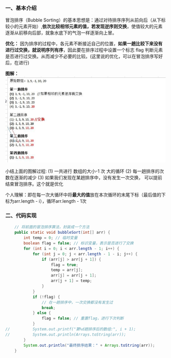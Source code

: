### 一、基本介绍

冒泡排序（Bubble Sorting）的基本思想是：通过对待排序序列从前向后（从下标较小的元素开始）,**依次比较相邻元素的值，若发现逆序则交换**，使值较大的元素逐渐从前移向后部，就象水底下的气泡一样逐渐向上冒。

**优化：**
因为排序的过程中，各元素不断接近自己的位置，**如果一趟比较下来没有进行过交换，就说明序列有序**，因此要在排序过程中设置一个标志 flag 判断元素是否进行过交换。从而减少不必要的比较。(这里说的优化，可以在冒泡排序写好后，在进行)

**图解：**
![image-20201014160744653](9.排序算法：冒泡排序.assets/image-20201014160744653.png)

小结上面的图解过程:
(1)  一共进行 数组的大小-1 次 大的循环
(2) 每一趟排序的次数在逐渐的减少
(3)  如果我们发现在某趟排序中，没有发生一次交换， 可以提前结束冒泡排序。这个就是优化

个人理解：即在每一次大循环中将**最大的值**放在本次循环的末尾下标（最后值的下标为arr.length - i），循环arr.length - 1次

### 二、代码实现

```java
	// 将前面的冒泡排序算法，封装成一个方法
	public static void bubbleSort(int[] arr) {
		int temp = 0; // 临时变量
		boolean flag = false; // 标识变量，表示是否进行了交换
		for (int i = 0; i < arr.length - 1; i++) {
			for (int j = 0; j < arr.length - 1 - i; j++) {
				if (arr[j] > arr[j + 1]) {
					flag = true;
					temp = arr[j];
					arr[j] = arr[j + 1];
					arr[j + 1] = temp;
				}
			}
			if (!flag) {
				// 在一趟排序中，一次交换都没有发生过
				break;
			} else {
				flag = false; // 重置flag，进行下次判断
			}
//			System.out.printf("第%d趟排序后的数组:", i + 1);
//			System.out.println(Arrays.toString(arr));
		}
		System.out.println("最终排序结果：" + Arrays.toString(arr));
	}
```

